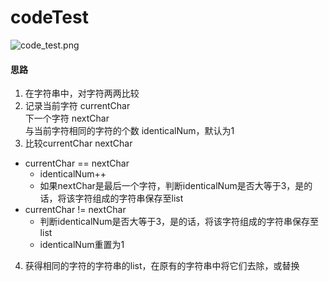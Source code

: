 # codeTest

![code_test.png](https://github.com/xujians/codeTest/blob/main/image/code_test.png)

#### 思路
1. 在字符串中，对字符两两比较
2. 记录当前字符 currentChar<br/>
    下一个字符 nextChar<br/>
    与当前字符相同的字符的个数 identicalNum，默认为1
3. 比较currentChar nextChar
  + currentChar == nextChar
    - identicalNum++
    - 如果nextChar是最后一个字符，判断identicalNum是否大等于3，是的话，将该字符组成的字符串保存至list
  + currentChar != nextChar
    - 判断identicalNum是否大等于3，是的话，将该字符组成的字符串保存至list
    - identicalNum重置为1
4. 获得相同的字符的字符串的list，在原有的字符串中将它们去除，或替换

